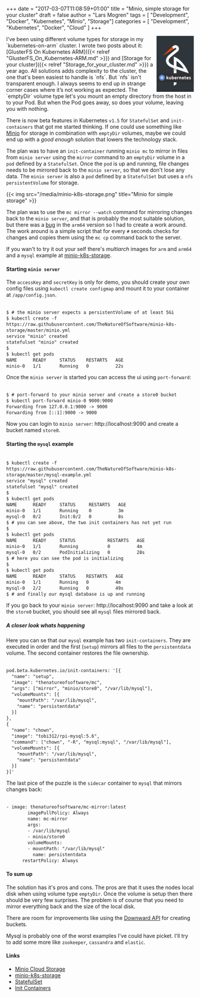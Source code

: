 +++
date = "2017-03-07T11:08:59+01:00"
title = "Minio, simple storage for your cluster"
draft = false
author = "Lars Mogren"
tags = [ "Development", "Docker", "Kubernetes", "Minio", "Storage"]
categories = [ "Development", "Kubernetes", "Docker", "Cloud" ]
+++

<img src="/media/minio-k8s.png" style="float:right;height:150px">
I've been using different volume types for storage in my `kubernetes-on-arm`
cluster. I wrote two posts about it: [GlusterFS On Kubernetes ARM]({{< relref "GlusterFS_On_Kubernetes-ARM.md" >}}) and [Storage for your cluster]({{< relref "Storage_for_your_cluster.md" >}}) a year ago. All solutions adds complexity
to the cluster, the one that's been easiest to handle is `nfs`. But `nfs` isn't transparent enough. I always seems to end up in strange corner cases where it’s
not working as expected. The `emptyDir` volume type let's you mount an empty
directory from the host in to your Pod. But when the Pod goes away, so does your
volume, leaving you with nothing.
<!--more-->

There is now beta features in Kubernetes `v1.5` for `StatefulSet` and
`init-containers` that got me started thinking. If one could use something
like [Minio](https://minio.io/) for storage in combination with `emptyDir`
volumes, maybe we could end up with a *good enough* solution that lowers the
technology stack.

The plan was to have an `init-container` running `minio mc` to mirror
in files from `minio server` using the `mirror` command to an
`emptyDir` volume in a `pod` defined by a `StatefulSet`. Once the `pod` is up
and running, file changes needs to be mirrored back to the `minio server`, so
that we don't lose any data. The `minio server` is also a `pod` defined by a
`StatefulSet` but uses a `nfs persistentVolume` for storage.

{{< img src="/media/minio-k8s-storage.png" title="Minio for simple storage" >}}

The plan was to use the `mc mirror --watch` command for mirroring changes back
to the `minio server`, and that is probably the most suitable solution, but there
was a [bug](https://github.com/minio/mc/issues/2047) in the `arm64` version so I
had to create a work around.
The work around is a simple script that for every `#` seconds checks for changes
and copies them using the  `mc cp` command back to the server.

If you wan't to try it out your self there's *multiarch* images for `arm` and
`arm64` and a `mysql` example at [minio-k8s-storage](https://github.com/TheNatureOfSoftware/minio-k8s-storage).

#### Starting `minio server`

The `accessKey` and `secretKey` is only for demo, you should create your own
config files using `kubectl create configmap` and mount it to your container at
`/app/config.json`.

```shell

$ # the minio server expects a persistentVolume of at least 5Gi
$ kubectl create -f https://raw.githubusercontent.com/TheNatureOfSoftware/minio-k8s-storage/master/minio.yml
service "minio" created
statefulset "minio" created
$
$ kubectl get pods
NAME      READY     STATUS    RESTARTS   AGE
minio-0   1/1       Running   0          22s

```

Once the `minio server` is started you can access the ui using `port-forward`:

```shell

$ # port-forward to your minio server and create a store0 bucket
$ kubectl port-forward minio-0 9000:9000
Forwarding from 127.0.0.1:9000 -> 9000
Forwarding from [::1]:9000 -> 9000

```

Now you can login to `minio server`: http://localhost:9090 and create a bucket
named `store0`.

#### Starting the `mysql` example

```shell

$ kubectl create -f https://raw.githubusercontent.com/TheNatureOfSoftware/minio-k8s-storage/master/mysql-example.yml
service "mysql" created
statefulset "mysql" created
$
$ kubectl get pods
NAME      READY     STATUS     RESTARTS   AGE
minio-0   1/1       Running    0          3m
mysql-0   0/2       Init:0/2   0          8s
$ # you can see above, the two init containers has not yet run
$
$ kubectl get pods
NAME      READY     STATUS            RESTARTS   AGE
minio-0   1/1       Running           0          4m
mysql-0   0/2       PodInitializing   0          28s
$ # here you can see the pod is initializing
$
$ kubectl get pods
NAME      READY     STATUS    RESTARTS   AGE
minio-0   1/1       Running   0          4m
mysql-0   2/2       Running   0          49s
$ # and finally our mysql database is up and running

```

If you go back to your `minio server`: http://localhost:9090 and take
a look at the `store0` bucket, you should see all `mysql` files mirrored back.

##### A closer look whats happening

Here you can se that our `mysql` example has two `init-containers`.
They are executed in order and the first (`setup`) mirrors all files
to the `persistentdata` volume. The second container restores the file
ownership.

```

pod.beta.kubernetes.io/init-containers: '[{
  "name": "setup",
  "image": "thenatureofsoftware/mc",
  "args": ["mirror", "minio/store0", "/var/lib/mysql"],
  "volumeMounts": [{
    "mountPath": "/var/lib/mysql",
    "name": "persistentdata"
  }]
},
{
  "name": "chown",
  "image": "tobi312/rpi-mysql:5.6",
  "command": ["chown", "-R", "mysql:mysql", "/var/lib/mysql"],
  "volumeMounts": [{
    "mountPath": "/var/lib/mysql",
    "name": "persistentdata"
  }]
}]'

```

The last pice of the puzzle is the `sidecar` container to `mysql` that mirrors
changes back:

```

- image: thenatureofsoftware/mc-mirror:latest
        imagePullPolicy: Always
        name: mc-mirror
        args:
        - /var/lib/mysql
        - minio/store0
        volumeMounts:
        - mountPath: "/var/lib/mysql"
          name: persistentdata
      restartPolicy: Always

```

#### To sum up

The solution has it's pros and cons. The pros are that it uses the nodes
local disk when using volume type `emptyDir`. Once the volume is setup then there
should be very few surprises. The problem is of course that you need to
mirror everything back and the size of the local disk.

There are room for improvements like using the [Downward API](https://kubernetes.io/docs/tasks/configure-pod-container/downward-api-volume-expose-pod-information/#the-downward-api) for creating buckets.

Mysql is probably one of the worst examples I've could have picket. I'll
try to add some more like `zookeeper`, `cassandra` and `elastic`.

#### Links

* [Minio Cloud Storage](https://minio.io/)
* [minio-k8s-storage](https://github.com/TheNatureOfSoftware/minio-k8s-storage)
* [StatefulSet](https://kubernetes.io/docs/concepts/abstractions/controllers/statefulsets/)
* [Init Containers](https://kubernetes.io/docs/concepts/abstractions/init-containers/)
